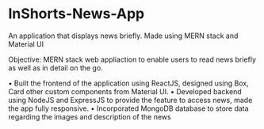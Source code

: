 # InShorts-News-App
An application that displays news briefly. Made using MERN stack and Material UI

Objective: MERN stack web appliaction to enable users to read news briefly as well as in detail on the go.

• Built the frontend of the application using ReactJS, designed using Box, Card other custom components from Material UI.
• Developed backend using NodeJS and ExpressJS to provide the feature to access news, made the app fully responsive.
• Incorporated MongoDB database to store data regarding the images and description of the news
